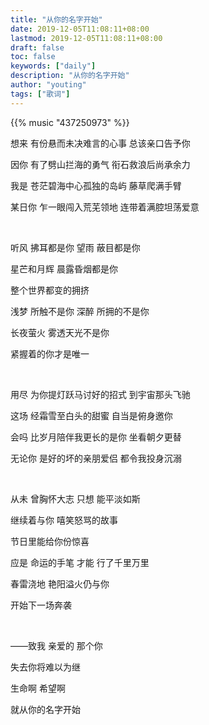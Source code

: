 ```yaml
---
title: "从你的名字开始"
date: 2019-12-05T11:08:11+08:00
lastmod: 2019-12-05T11:08:11+08:00
draft: false
toc: false
keywords: ["daily"]
description: "从你的名字开始"
author: "youting"
tags: ["歌词"]
---
```


{{% music "437250973" %}}

想来 有份悬而未决难言的心事 总该亲口告予你

因你 有了劈山拦海的勇气 衔石救浪后尚承余力

我是 苍茫碧海中心孤独的岛屿 藤草爬满手臂

某日你 乍一眼闯入荒芜领地 连带着满腔坦荡爱意

<br />

听风 拂耳都是你 望雨 蔽目都是你

星芒和月辉 晨露昏烟都是你

整个世界都变的拥挤

浅梦 所触不是你 深醉 所拥的不是你

长夜萤火 雾透天光不是你

紧握着的你才是唯一

<br />

用尽 为你提灯跃马讨好的招式 到宇宙那头飞驰

这场 经霜雪至白头的甜蜜 自当是俯身邀你

会吗 比岁月陪伴我更长的是你 坐看朝夕更替

无论你 是好的坏的亲朋爱侣 都令我投身沉溺

<br />

从未 曾胸怀大志 只想 能平淡如斯

继续着与你 嘻笑怒骂的故事

节日里能给你份惊喜

应是 命运的手笔 才能 行了千里万里

春雷浇地 艳阳溢火仍与你

开始下一场奔袭

<br />

——致我 亲爱的 那个你

失去你将难以为继

生命啊 希望啊

就从你的名字开始
